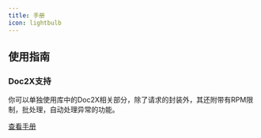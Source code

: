 ```yaml
---
title: 手册
icon: lightbulb
---
```


## 使用指南

### Doc2X支持

你可以单独使用库中的Doc2X相关部分，除了请求的封装外，其还附带有RPM限制，批处理，自动处理异常的功能。

[查看手册](Doc2X/README.md)
